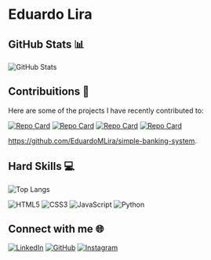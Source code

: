 # Eduardo Lira

## GitHub Stats 📊

![GitHub Stats](https://github-readme-stats.vercel.app/api?username=EduardoMLira&theme=transparent&bg_color=000&border_color=30A3DC&show_icons=true&icon_color=30A3DC&title_color=E94D5F&text_color=FFF)


## Contribuitions 🚀

Here are some of the projects I have recently contributed to:

[![Repo Card](https://github-readme-stats.vercel.app/api/pin/?username=EduardoMLira&repo=dio-lab-open-source&bg_color=000&border_color=30A3DC&show_icons=true&icon_color=30A3DC&title_color=E94D5F&text_color=FFF)](https://github.com/EduardoMLira/dio-lab-open-source)
[![Repo Card](https://github-readme-stats.vercel.app/api/pin/?username=EduardoMLira&repo=Pagina-simples-usando-HTML&bg_color=000&border_color=30A3DC&show_icons=true&icon_color=30A3DC&title_color=E94D5F&text_color=FFF)](https://github.com/EduardoMLira/Pagina-simples-usando-HTML)
[![Repo Card](https://github-readme-stats.vercel.app/api/pin/?username=EduardoMLira&repo=Pokedex&bg_color=000&border_color=30A3DC&show_icons=true&icon_color=30A3DC&title_color=E94D5F&text_color=FFF)]([https://github.com/EduardoMLira/dio-lab-open-source](https://github.com/EduardoMLira/Pokedex))
[![Repo Card](https://github-readme-stats.vercel.app/api/pin/?username=EduardoMLira&repo=projeto_curriculo.&bg_color=000&border_color=30A3DC&show_icons=true&icon_color=30A3DC&title_color=E94D5F&text_color=FFF)](https://github.com/EduardoMLira/projeto_curriculo)

https://github.com/EduardoMLira/simple-banking-system.
## Hard Skills 💻

![Top Langs](https://github-readme-stats-git-masterrstaa-rickstaa.vercel.app/api/top-langs/?username=EduardoMLira&bg_color=000&border_color=30A3DC&title_color=E94D5F&text_color=FFF)

![HTML5](https://img.shields.io/badge/HTML5-000?style=for-the-badge&logo=html5)
![CSS3](https://img.shields.io/badge/CSS3-000?style=for-the-badge&logo=css3&logoColor=264CE4)
![JavaScript](https://img.shields.io/badge/JavaScript-000?style=for-the-badge&logo=javascript)
![Python](https://img.shields.io/badge/Python-000?style=for-the-badge&logo=Python)

## Connect with me 🌐

[![LinkedIn](https://img.shields.io/badge/LinkedIn-blue?style=for-the-badge&logo=linkedin)](https://www.linkedin.com/in/eduardo-marques-lira/)
[![GitHub](https://img.shields.io/badge/GitHub-black?style=for-the-badge&logo=github)](https://github.com/EduardoMLira)
[![Instagram](https://img.shields.io/badge/Instagram-purple?style=for-the-badge&logo=instagram)](https://www.instagram.com/lira_duds/)

